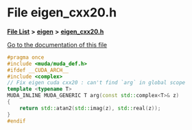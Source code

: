 

# File eigen\_cxx20.h

[**File List**](files.md) **>** [**eigen**](dir_373cdbe7548ceaaa1c4b365fecb08d35.md) **>** [**eigen\_cxx20.h**](eigen__cxx20_8h.md)

[Go to the documentation of this file](eigen__cxx20_8h.md)


```C++
#pragma once
#include <muda/muda_def.h>
#ifdef __CUDA_ARCH__
#include <complex>
// Fix eigen cuda cxx20 : can't find `arg` in global scope
template <typename T>
MUDA_INLINE MUDA_GENERIC T arg(const std::complex<T>& z)
{
    return std::atan2(std::imag(z), std::real(z));
}
#endif
```


